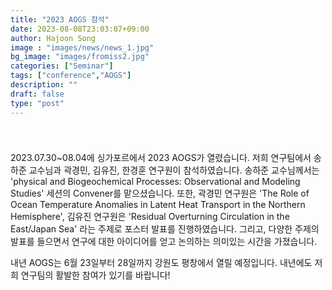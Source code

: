 ```yaml
---
title: "2023 AOGS 참석"
date: 2023-08-08T23:03:07+09:00
author: Hajoon Song
image : "images/news/news_1.jpg"
bg_image: "images/fromiss2.jpg"
categories: ["Seminar"]
tags: ["conference","AOGS"]
description: ""
draft: false
type: "post"
---
```

###
<div class='image'>
<img src="/images/aogs_presentation.png" class="img-responsive; width:50%;" alt="">
</div>
<br>

2023.07.30~08.04에 싱가포르에서 2023 AOGS가 열렸습니다. 저희 연구팀에서 송하준 교수님과 곽경민, 김유진, 한경훈 연구원이 참석하였습니다. 송하준 교수님께서는 'physical and Biogeochemical Processes: Observational and Modeling Studies' 세션의  Convener를 맡으셨습니다. 또한, 곽경민 연구원은 'The Role of Ocean Temperature Anomalies in Latent Heat Transport in the Northern Hemisphere', 김유진 연구원은 'Residual Overturning Circulation in the East/Japan Sea' 라는 주제로 포스터 발표를 진행하였습니다. 그리고, 다양한 주제의 발표를 들으면서 연구에 대한 아이디어를 얻고 논의하는 의미있는 시간을 가졌습니다.

내년 AOGS는 6월 23일부터 28일까지 강원도 평창에서 열릴 예정입니다. 내년에도 저희 연구팀의 활발한 참여가 있기를 바랍니다!

<div class='image'>
<img src="/images/aogs_2023.png" class="img-responsive; width:50%;" alt="">
</div>
<br>
